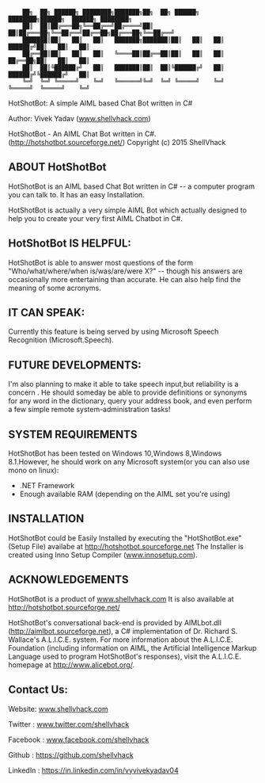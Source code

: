 		██╗  ██╗ ██████╗ ████████╗███████╗██╗  ██╗ ██████╗ ████████╗██████╗  ██████╗ ████████╗    
		██║  ██║██╔═══██╗╚══██╔══╝██╔════╝██║  ██║██╔═══██╗╚══██╔══╝██╔══██╗██╔═══██╗╚══██╔══╝    
		███████║██║   ██║   ██║   ███████╗███████║██║   ██║   ██║   ██████╔╝██║   ██║   ██║       
		██╔══██║██║   ██║   ██║   ╚════██║██╔══██║██║   ██║   ██║   ██╔══██╗██║   ██║   ██║       
		██║  ██║╚██████╔╝   ██║   ███████║██║  ██║╚██████╔╝   ██║   ██████╔╝╚██████╔╝   ██║       
		╚═╝  ╚═╝ ╚═════╝    ╚═╝   ╚══════╝╚═╝  ╚═╝ ╚═════╝    ╚═╝   ╚═════╝  ╚═════╝    ╚═╝       
                                                                                          

HotShotBot: A simple AIML based Chat Bot written in C#

Author: Vivek Yadav (www.shellvhack.com)

HotShotBot - An AIML Chat Bot written in C#.
(http://hotshotbot.sourceforge.net/)
Copyright (c) 2015 ShellVhack

ABOUT HotShotBot
-----------
HotShotBot is an AIML based Chat Bot written in C# -- a computer program you can talk to. 
It has an easy Installation.

HotShotBot is actually a very simple AIML Bot which actually designed to help you to create
your very first AIML Chatbot in C#.

HotShotBot IS HELPFUL:
---------------------
HotShotBot is able to answer most questions of the form "Who/what/where/when 
is/was/are/were X?" -- though his answers are occasionally more
entertaining than accurate. He can also help find the meaning of some  acronyms.

IT CAN SPEAK:
------------
Currently this feature is being served by using Microsoft Speech Recognition (Microsoft.Speech).

FUTURE DEVELOPMENTS:
--------------------
I'm also planning to make it able to take speech input,but reliability is a concern .
He should someday be able to provide definitions or 
synonyms for any word in the dictionary, query your address book, and even
perform a few simple remote system-administration tasks!


SYSTEM REQUIREMENTS
-------------------
HotShotBot has been tested on Windows 10,Windows 8,Windows 8.1.However,
he should work on any Microsoft system(or you can also use mono on linux):
 - .NET Framework
 -  Enough available RAM (depending on the AIML set you're using)
 


INSTALLATION
------------
HotShotBot could be Easily Installed by executing the "HotShotBot.exe" (Setup File) availabe at http://hotshotbot.sourceforge.net
The Installer is created using Inno Setup Compiler (www.innosetup.com).

ACKNOWLEDGEMENTS
----------------
HotShotBot is a product of www.shellvhack.com
It is also available at http://hotshotbot.sourceforge.net/

HotShotBot's conversational back-end is provided by AIMLbot.dll
(http://aimlbot.sourceforge.net), a C# implementation of Dr. Richard S.
Wallace's A.L.I.C.E. system. For more information about the A.L.I.C.E.
Foundation (including information on AIML, the Artificial Intelligence
Markup Language used to program HotShotBot's responses), visit the A.L.I.C.E.
homepage at http://www.alicebot.org/. 

Contact Us:
-----------
Website: www.shellvhack.com

Twitter : www.twitter.com/shellvhack

Facebook : www.facebook.com/shellvhack

Github : https://github.com/shellvhack

LinkedIn : https://in.linkedin.com/in/vyvivekyadav04
